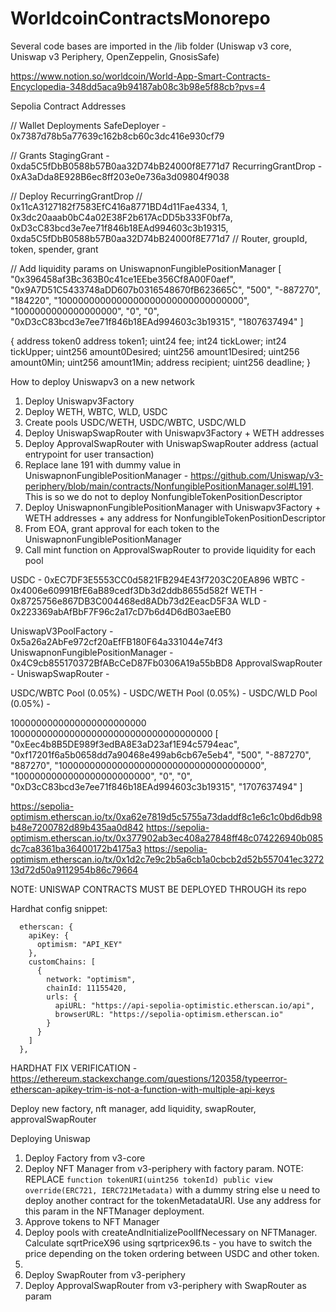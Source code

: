 # WorldcoinContractsMonorepo
Several code bases are imported in the /lib folder (Uniswap v3 core, Uniswap v3 Periphery, OpenZeppelin, GnosisSafe)

https://www.notion.so/worldcoin/World-App-Smart-Contracts-Encyclopedia-348dd5aca9b94187ab08c3b98e5f88cb?pvs=4

Sepolia Contract Addresses

// Wallet Deployments
SafeDeployer - 0x7387d78b5a77639c162b8cb60c3dc416e930cf79

// Grants
StagingGrant - 0xda5C5fDbB0588b57B0aa32D74bB24000f8E771d7
RecurringGrantDrop - 0xA3aDda8E928B6ec8ff203e0e736a3d09804f9038

// Deploy RecurringGrantDrop
// 0x11cA3127182f7583EfC416a8771BD4d11Fae4334, 1, 0x3dc20aaab0bC4a02E38F2b617AcDD5b333F0bf7a, 0xD3cC83bcd3e7ee71f846b18EAd994603c3b19315, 0xda5C5fDbB0588b57B0aa32D74bB24000f8E771d7
// Router, groupId, token, spender, grant

// Add liquidity params on UniswapnonFungiblePositionManager
[
"0x396458af3Bc363B0c41ce1EEbe356Cf8A00F0aef",
"0x9A7D51C5433748aDD607b0316548670fB623665C",
"500",
"-887270",
"184220",
"1000000000000000000000000000000000",
"1000000000000000000",
"0",
"0",
"0xD3cC83bcd3e7ee71f846b18EAd994603c3b19315",
"1807637494"
]

{
    address token0
    address token1;
    uint24 fee;
    int24 tickLower;
    int24 tickUpper;
    uint256 amount0Desired;
    uint256 amount1Desired;
    uint256 amount0Min;
    uint256 amount1Min;
    address recipient;
    uint256 deadline;
}

How to deploy Uniswapv3 on a new network
1. Deploy Uniswapv3Factory
2. Deploy WETH, WBTC, WLD, USDC
3. Create pools USDC/WETH, USDC/WBTC, USDC/WLD
4. Deploy UniswapSwapRouter with Uniswapv3Factory + WETH addresses
5. Deploy ApprovalSwapRouter with UniswapSwapRouter address (actual entrypoint for user transaction)
6. Replace lane 191 with dummy value in UniswapnonFungiblePositionManager - https://github.com/Uniswap/v3-periphery/blob/main/contracts/NonfungiblePositionManager.sol#L191. This is so we do not to deploy NonfungibleTokenPositionDescriptor
7. Deploy UniswapnonFungiblePositionManager with Uniswapv3Factory + WETH addresses + any address for NonfungibleTokenPositionDescriptor
8. From EOA, grant approval for each token to the UniswapnonFungiblePositionManager
9. Call mint function on ApprovalSwapRouter to provide liquidity for each pool


USDC - 0xEC7DF3E5553CC0d5821FB294E43f7203C20EA896
WBTC - 0x4006e60991BfE6aB89cedf3Db3d2ddb8655d582f
WETH - 0x8725756e867DB3C004468ed8ADb73d2EeacD5F3A
WLD  - 0x223369abAfBbF7F96c2a17cD7b6d4D6dB03aeEB0

UniswapV3PoolFactory - 0x5a26a2AbFe972cf20aEfFB180F64a331044e74f3
UniswapnonFungiblePositionManager - 0x4C9cb855170372BfABcCeD87Fb0306A19a55bBD8
ApprovalSwapRouter - 
UniswapSwapRouter - 


USDC/WBTC Pool (0.05%) - 
USDC/WETH Pool (0.05%) - 
USDC/WLD Pool  (0.05%) - 

1000000000000000000000000
1000000000000000000000000000000000000
[ "0xEec4b8B5DE989f3edBA8E3aD23af1E94c5794eac", "0xf17201f6a5b0658dd7a90468e499ab6cb67e5eb4", "500", "-887270", "887270", "1000000000000000000000000000000000000", "1000000000000000000000000", "0", "0", "0xD3cC83bcd3e7ee71f846b18EAd994603c3b19315", "1707637494" ]

https://sepolia-optimism.etherscan.io/tx/0xa62e7819d5c5755a73daddf8c1e6c1c0bd6db98b48e7200782d89b435aa0d842
https://sepolia-optimism.etherscan.io/tx/0x377902ab3ec408a27848ff48c074226940b085dc7ca8361ba36400172b4175a3
https://sepolia-optimism.etherscan.io/tx/0x1d2c7e9c2b5a6cb1a0cbcb2d52b557041ec327213d72d50a9112954b86c79664


NOTE: UNISWAP CONTRACTS MUST BE DEPLOYED THROUGH its repo

Hardhat config snippet:
```
  etherscan: {
    apiKey: {
      optimism: "API_KEY"
    },
    customChains: [
      {
        network: "optimism",
        chainId: 11155420,
        urls: {
          apiURL: "https://api-sepolia-optimistic.etherscan.io/api",
          browserURL: "https://sepolia-optimism.etherscan.io"
        }
      }
    ]
  },
```

HARDHAT FIX VERIFICATION - https://ethereum.stackexchange.com/questions/120358/typeerror-etherscan-apikey-trim-is-not-a-function-with-multiple-api-keys



Deploy new factory, nft manager, add liquidity, swapRouter, approvalSwapRouter

Deploying Uniswap
1. Deploy Factory from v3-core
2. Deploy NFT Manager from v3-periphery with factory param.
NOTE:   REPLACE `function tokenURI(uint256 tokenId) public view override(ERC721, IERC721Metadata)`  with a dummy string else u need to deploy another contract for the tokenMetadataURI. Use any address for this param in the NFTManager deployment.
3. Approve tokens to NFT Manager
4. Deploy pools with createAndInitializePoolIfNecessary on NFTManager. Calculate sqrtPriceX96 using sqrtpricex96.ts - you have to switch the price depending on the token ordering between USDC and other token. 
5. 
5. Deploy SwapRouter from v3-periphery
6. Deploy ApprovalSwapRouter from v3-periphery with SwapRouter as param

